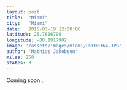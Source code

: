 ```yaml
---
layout: post
title:  "Miami"
city:   "Miami"
date:   2015-03-19 12:00:00
latitude: 25.7616798
longitude: -80.1917902
image: '/assets/images/miami/DSC00364.JPG'
author: 'Mathias Jakobsen'
miles: 250
states: 3
---
```


Coming soon ..

